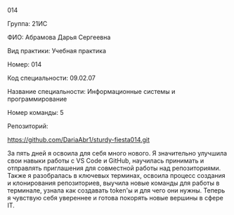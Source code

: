 014

Группа: 21ИС

ФИО: Абрамова Дарья Сергеевна

Вид практики: Учебная практика

Номер: 014

Код специальности: 09.02.07

Название специальности: Информационные системы и программирование

Номер команды: 5

Репозиторий:

https://github.com/DariaAbr1/sturdy-fiesta014.git

За пять дней я освоила для себя много нового. Я значительно улучшила свои навыки работы с VS Code и GitHub, научилась принимать и отправлять приглашения для совместной работы над репозиториями. Также я разобралась в ключевых терминах, освоила процесс создания и клонирования репозиториев, выучила новые команды для работы в терминале, узнала как создавать token'ы и для чего они нужны. Теперь я чувствую себя увереннее и готова покорять новые вершины в сфере IT.
